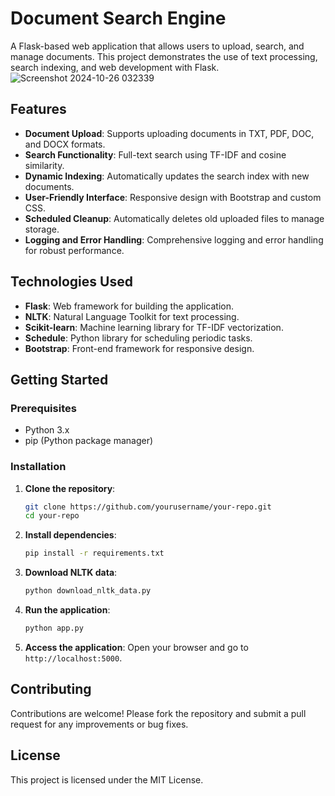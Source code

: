 # Document Search Engine

A Flask-based web application that allows users to upload, search, and manage documents. This project demonstrates the use of text processing, search indexing, and web development with Flask.
![Screenshot 2024-10-26 032339](https://github.com/user-attachments/assets/2e23ed4b-a58a-4149-a0c6-8afc5839f3bc)


## Features

- **Document Upload**: Supports uploading documents in TXT, PDF, DOC, and DOCX formats.
- **Search Functionality**: Full-text search using TF-IDF and cosine similarity.
- **Dynamic Indexing**: Automatically updates the search index with new documents.
- **User-Friendly Interface**: Responsive design with Bootstrap and custom CSS.
- **Scheduled Cleanup**: Automatically deletes old uploaded files to manage storage.
- **Logging and Error Handling**: Comprehensive logging and error handling for robust performance.

## Technologies Used

- **Flask**: Web framework for building the application.
- **NLTK**: Natural Language Toolkit for text processing.
- **Scikit-learn**: Machine learning library for TF-IDF vectorization.
- **Schedule**: Python library for scheduling periodic tasks.
- **Bootstrap**: Front-end framework for responsive design.

## Getting Started

### Prerequisites

- Python 3.x
- pip (Python package manager)

### Installation

1. **Clone the repository**:

   ```bash
   git clone https://github.com/yourusername/your-repo.git
   cd your-repo
   ```

2. **Install dependencies**:

   ```bash
   pip install -r requirements.txt
   ```

3. **Download NLTK data**:

   ```bash
   python download_nltk_data.py
   ```

4. **Run the application**:

   ```bash
   python app.py
   ```

5. **Access the application**: Open your browser and go to `http://localhost:5000`.

## Contributing

Contributions are welcome! Please fork the repository and submit a pull request for any improvements or bug fixes.

## License

This project is licensed under the MIT License.
